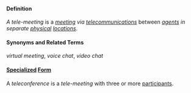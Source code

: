 #### Definition

*A tele-meeting* is a *[meeting](https://github.com/gcassel/Modular-Organization-Terminology/blob/master/terms/meet.md) via [telecommunications](https://github.com/gcassel/Modular-Organization-Terminology/blob/master/terms/telecommunicate.md)* between *[agents](https://github.com/gcassel/Modular-Organization-Terminology/blob/master/terms/agent.md) in separate [physical](https://github.com/gcassel/Modular-Organization-Terminology/blob/master/terms/physical.md) [locations](https://github.com/gcassel/Modular-Organization-Terminology/blob/master/terms/locate.md)*.

#### Synonyms and Related Terms

*virtual meeting*, *voice chat*, *video chat*

#### [Specialized](https://github.com/gcassel/Modular-Organization-Terminology/blob/master/terms/specialize.md) [Form](https://github.com/gcassel/Modular-Organization-Terminology/blob/master/terms/form.md)

A *teleconference* is a *tele-meeting* with three or more [participants](https://github.com/gcassel/Modular-Organization-Terminology/blob/master/terms/participate.md).
